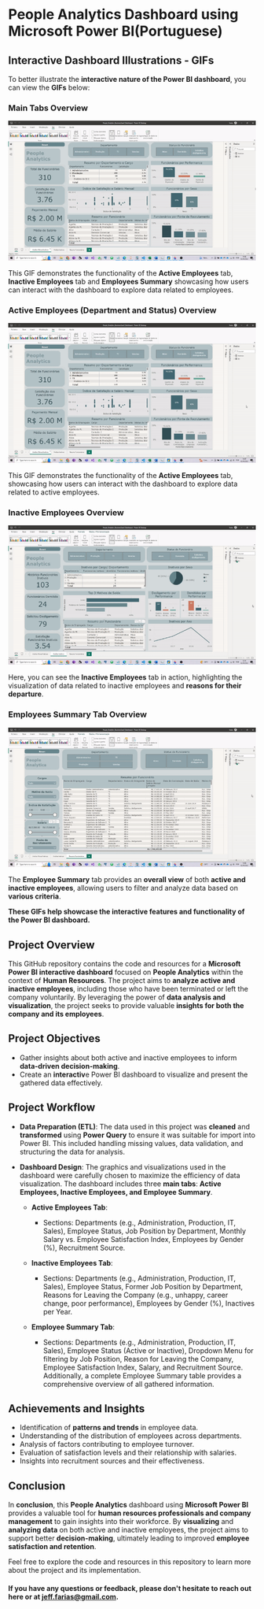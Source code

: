 # People Analytics Dashboard using Microsoft Power BI(Portuguese)

## Interactive Dashboard Illustrations - GIFs

To better illustrate the **interactive nature of the Power BI dashboard**, you can view the **GIFs** below:

### Main Tabs Overview
![Main Tabs Overview](https://github.com/Kanvas33/Power-BI-People-Analytics/blob/main/Main%20Tabs.gif)

This GIF demonstrates the functionality of the **Active Employees** tab, **Inactive Employees** tab and **Employees Summary** showcasing how users can interact with the dashboard to explore data related to employees.

### Active Employees (Department and Status) Overview
![Active Employees (Department and Status) Overview](https://github.com/Kanvas33/Power-BI-People-Analytics/blob/main/Active%20Employees%20-%20Departments%20and%20Status.gif)

This GIF demonstrates the functionality of the **Active Employees** tab, showcasing how users can interact with the dashboard to explore data related to active employees.

### Inactive Employees Overview
![Inactive Employees Overview](https://github.com/Kanvas33/Power-BI-People-Analytics/blob/main/Inactive%20Employees.gif)

Here, you can see the **Inactive Employees** tab in action, highlighting the visualization of data related to inactive employees and **reasons for their departure**.

### Employees Summary Tab Overview
![Employees Summary Tab Overview](https://github.com/Kanvas33/Power-BI-People-Analytics/blob/main/Employees%20Summary.gif)

The **Employee Summary** tab provides an **overall view** of both **active and inactive employees**, allowing users to filter and analyze data based on **various criteria**.

**These GIFs help showcase the interactive features and functionality of the Power BI dashboard.**


## Project Overview

This GitHub repository contains the code and resources for a **Microsoft Power BI interactive dashboard** focused on **People Analytics** within the context of **Human Resources**. The project aims to **analyze active and inactive employees**, including those who have been terminated or left the company voluntarily. By leveraging the power of **data analysis and visualization**, the project seeks to provide valuable **insights for both the company and its employees**.

## Project Objectives

- Gather insights about both active and inactive employees to inform **data-driven decision-making**.
- Create an **interactiv**e Power BI dashboard to visualize and present the gathered data effectively.

## Project Workflow

- **Data Preparation (ETL)**: The data used in this project was **cleaned** and **transformed** using **Power Query** to ensure it was suitable for import into Power BI. This included handling missing values, data validation, and structuring the data for analysis.

- **Dashboard Design**: The graphics and visualizations used in the dashboard were carefully chosen to maximize the efficiency of data visualization. The dashboard includes three **main tabs**: **Active Employees, Inactive Employees, and Employee Summary**.

   - **Active Employees Tab**:
     - Sections: Departments (e.g., Administration, Production, IT, Sales), Employee Status, Job Position by Department, Monthly Salary vs. Employee Satisfaction Index, Employees by Gender (%), Recruitment Source.

   - **Inactive Employees Tab**:
     - Sections: Departments (e.g., Administration, Production, IT, Sales), Employee Status, Former Job Position by Department, Reasons for Leaving the Company (e.g., unhappy, career change, poor performance), Employees by Gender (%), Inactives per Year.

   - **Employee Summary Tab**:
     - Sections: Departments (e.g., Administration, Production, IT, Sales), Employee Status (Active or Inactive), Dropdown Menu for filtering by Job Position, Reason for Leaving the Company, Employee Satisfaction Index, Salary, and Recruitment Source. Additionally, a complete Employee Summary table provides a comprehensive overview of all gathered information.

## Achievements and Insights

- Identification of **patterns and trends** in employee data.
- Understanding of the distribution of employees across departments.
- Analysis of factors contributing to employee turnover.
- Evaluation of satisfaction levels and their relationship with salaries.
- Insights into recruitment sources and their effectiveness.

## Conclusion

In **conclusion**, this **People Analytics** dashboard using **Microsoft Power BI** provides a valuable tool for **human resources professionals and company management** to gain insights into their workforce. By **visualizing** and **analyzing data** on both active and inactive employees, the project aims to support better **decision-making**, ultimately leading to improved **employee satisfaction and retention**.

Feel free to explore the code and resources in this repository to learn more about the project and its implementation. 

#### If you have any questions or feedback, please don't hesitate to reach out here or at jeff.farias@gmail.com.
